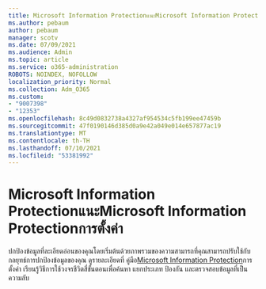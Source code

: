 ```yaml
---
title: Microsoft Information ProtectionแนะMicrosoft Information Protectionการตั้งค่า
ms.author: pebaum
author: pebaum
manager: scotv
ms.date: 07/09/2021
ms.audience: Admin
ms.topic: article
ms.service: o365-administration
ROBOTS: NOINDEX, NOFOLLOW
localization_priority: Normal
ms.collection: Adm_O365
ms.custom:
- "9007398"
- "12353"
ms.openlocfilehash: 8c49d0832738a4327af954534c5fb199ee47459b
ms.sourcegitcommit: 47f0190146d385d0a9e42a049e014e657877ac19
ms.translationtype: MT
ms.contentlocale: th-TH
ms.lasthandoff: 07/10/2021
ms.locfileid: "53381992"
---
```

# <a name="microsoft-information-protection-setup-guide"></a>Microsoft Information ProtectionแนะMicrosoft Information Protectionการตั้งค่า

ปกป้องข้อมูลที่ละเอียดอ่อนของคุณโดยเริ่มต้นด้วยภาพรวมของความสามารถที่คุณสามารถปรับใช้กับกลยุทธ์การปกป้องข้อมูลของคุณ ดูรายละเอียดที่ คู่มือ[Microsoft Information Protection](https://admin.microsoft.com/adminportal/home#/modernonboarding/mipsetupguide)การตั้งค่า เรียนรู้วิธีการใช้วงจรชีวิตสี่ขั้นตอนเพื่อค้นหา แยกประเภท ป้องกัน และตรวจสอบข้อมูลที่เป็นความลับ